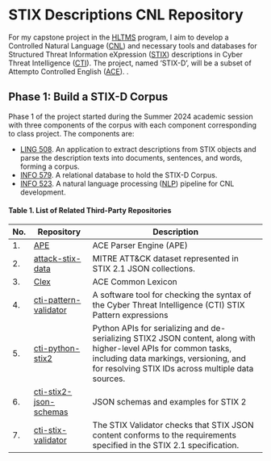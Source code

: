 # STIX Descriptions CNL Repository

For my capstone project in the [HLTMS](https://linguistics.arizona.edu/online-ms-hlt) program, I aim to develop a Controlled Natural Language ([CNL](https://en.wikipedia.org/wiki/Controlled_natural_language)) and necessary tools and databases for Structured Threat Information eXpression  ([STIX](https://docs.oasis-open.org/cti/stix/v2.1/os/stix-v2.1-os.html)) descriptions in Cyber Threat Intelligence ([CTI](https://www.crowdstrike.com/cybersecurity-101/threat-intelligence/)). The project, named ‘STIX-D’, will be a subset of Attempto Controlled English ([ACE](http://attempto.ifi.uzh.ch/)). .

## Phase 1: Build a STIX-D Corpus

Phase 1 of the project started during the Summer 2024 academic session with three components of the corpus with each component corresponding to class project. The components are:

- [LING 508](https://catalog.arizona.edu/courses/0198961). An application to extract descriptions from STIX objects and parse the description texts into documents, sentences, and words, forming a corpus.
- [INFO 579](https://catalog.arizona.edu/courses/0424311). A relational database to hold the STIX-D Corpus.
- [INFO 523](https://catalog.arizona.edu/courses/0399651). A natural language processing ([NLP](https://en.wikipedia.org/wiki/Natural_language_processing)) pipeline for CNL development.



#### Table 1. List of Related Third-Party Repositories

| No. | Repository | Description |
|-----|------------|-------------|
| 1. | [APE](https://github.com/Attempto/APE) | ACE Parser Engine (APE) |
| 2. | [attack-stix-data](https://github.com/mitre-attack/attack-stix-data) | MITRE ATT&CK dataset represented in STIX 2.1 JSON collections. |
| 3. | [Clex](https://github.com/Attempto/Clex) | ACE Common Lexicon |
| 4. | [cti-pattern-validator](https://github.com/oasis-open/cti-pattern-validator) | A software tool for checking the syntax of the Cyber Threat Intelligence (CTI) STIX Pattern expressions |
| 5. | [cti-python-stix2](https://github.com/oasis-open/cti-python-stix2) | Python APIs for serializing and de-serializing STIX2 JSON content, along with higher-level APIs for common tasks, including data markings, versioning, and for resolving STIX IDs across multiple data sources. |
| 6. | [cti-stix2-json-schemas](https://github.com/oasis-open/cti-stix2-json-schemas) | JSON schemas and examples for STIX 2 |
| 7. | [cti-stix-validator](https://github.com/oasis-open/cti-stix-validator) | The STIX Validator checks that STIX JSON content conforms to the requirements specified in the STIX 2.1 specification. |
